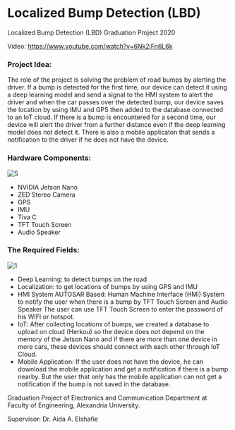 # Localized Bump Detection (LBD)

Localized Bump Detection (LBD) Graduation Project 2020

Video: https://www.youtube.com/watch?v=6Nk2jFn6L6k

### Project Idea: 
The role of the project is solving the problem of road bumps by alerting the driver. If a bump is detected for the first time, our device can detect it using a deep learning model and send a signal to the HMI system to alert the driver and when the car passes over the detected bump, our device saves the location by using IMU and GPS then added to the database connected to an IoT cloud. If there is a bump is encountered for a second time, our device will alert the driver from a further distance even if the deep learning model does not detect it. There is also a mobile applicaton that sends a notification to the driver if he does not have the device.

### Hardware Components: 
![5](https://user-images.githubusercontent.com/42329717/90502555-5223d480-e14e-11ea-9446-fb3ea2d1f5a0.png)

- NVIDIA Jetson Nano 
- ZED Stereo Camera
- GPS 
- IMU
- Tiva C 
- TFT Touch Screen
- Audio Speaker

### The Required Fields: 
![1](https://user-images.githubusercontent.com/42329717/90502483-2ef92500-e14e-11ea-83a7-00914e05607e.png)

- Deep Learning: to detect bumps on the road 
- Localization: to get locations of bumps by using GPS and IMU
- HMI System AUTOSAR Based: Human Machine Interface (HMI) System to notify the user when there is a bump by TFT Touch Screen and Audio Speaker
                            The user can use TFT Touch Screen to enter the password of his WIFI or hotspot.
- IoT: After collecting locations of bumps, we created a database to upload on cloud (Herkou) so the device does not depend on the memory of the Jetson Nano and if there are more than one device in more cars, these devices should connect with each other through IoT Cloud.
- Mobile Application: If the user does not have the device, he can download the mobile application and get a notification if there is a bump nearby.
                      But the user that only has the mobile application can not get a notification if the bump is not saved in the database.
                      
Graduation Project of Electronics and Communication Department at Faculty of Engineering, Alexandria University.

Supervisor: Dr. Aida A. Elshafie





       
